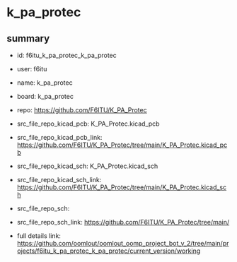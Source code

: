 # k_pa_protec
 
## summary 
* id: f6itu_k_pa_protec_k_pa_protec
* user: f6itu
* name: k_pa_protec
* board: k_pa_protec
* repo: https://github.com/F6ITU/K_PA_Protec
* src_file_repo_kicad_pcb: K_PA_Protec.kicad_pcb
* src_file_repo_kicad_pcb_link: https://github.com/F6ITU/K_PA_Protec/tree/main/K_PA_Protec.kicad_pcb
* src_file_repo_kicad_sch: K_PA_Protec.kicad_sch
* src_file_repo_kicad_sch_link: https://github.com/F6ITU/K_PA_Protec/tree/main/K_PA_Protec.kicad_sch

* src_file_repo_sch: 
* src_file_repo_sch_link: https://github.com/F6ITU/K_PA_Protec/tree/main/
* full details link: https://github.com/oomlout/oomlout_oomp_project_bot_v_2/tree/main/projects/f6itu_k_pa_protec_k_pa_protec/current_version/working  






